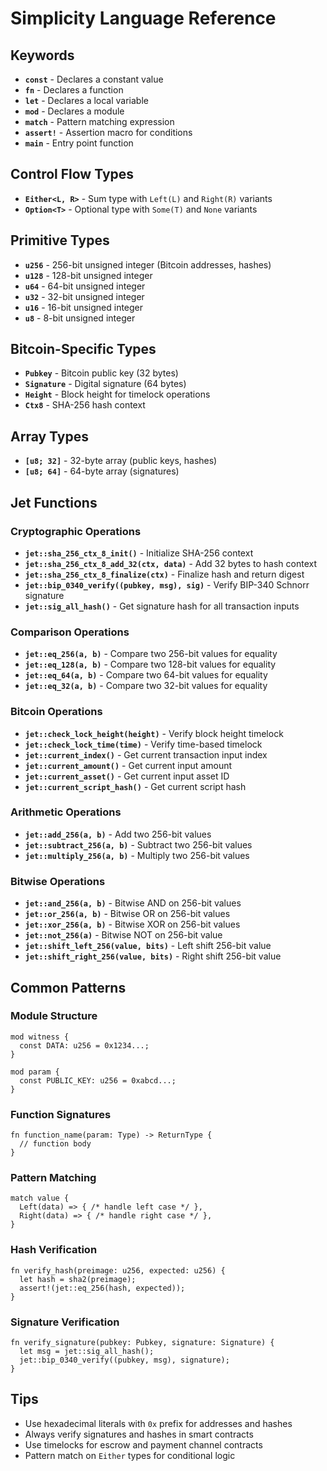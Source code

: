 # Simplicity Language Reference

## Keywords
- **`const`** - Declares a constant value
- **`fn`** - Declares a function
- **`let`** - Declares a local variable
- **`mod`** - Declares a module
- **`match`** - Pattern matching expression
- **`assert!`** - Assertion macro for conditions
- **`main`** - Entry point function

## Control Flow Types
- **`Either<L, R>`** - Sum type with `Left(L)` and `Right(R)` variants
- **`Option<T>`** - Optional type with `Some(T)` and `None` variants

## Primitive Types
- **`u256`** - 256-bit unsigned integer (Bitcoin addresses, hashes)
- **`u128`** - 128-bit unsigned integer
- **`u64`** - 64-bit unsigned integer
- **`u32`** - 32-bit unsigned integer
- **`u16`** - 16-bit unsigned integer
- **`u8`** - 8-bit unsigned integer

## Bitcoin-Specific Types
- **`Pubkey`** - Bitcoin public key (32 bytes)
- **`Signature`** - Digital signature (64 bytes)
- **`Height`** - Block height for timelock operations
- **`Ctx8`** - SHA-256 hash context

## Array Types
- **`[u8; 32]`** - 32-byte array (public keys, hashes)
- **`[u8; 64]`** - 64-byte array (signatures)

## Jet Functions

### Cryptographic Operations
- **`jet::sha_256_ctx_8_init()`** - Initialize SHA-256 context
- **`jet::sha_256_ctx_8_add_32(ctx, data)`** - Add 32 bytes to hash context
- **`jet::sha_256_ctx_8_finalize(ctx)`** - Finalize hash and return digest
- **`jet::bip_0340_verify((pubkey, msg), sig)`** - Verify BIP-340 Schnorr signature
- **`jet::sig_all_hash()`** - Get signature hash for all transaction inputs

### Comparison Operations
- **`jet::eq_256(a, b)`** - Compare two 256-bit values for equality
- **`jet::eq_128(a, b)`** - Compare two 128-bit values for equality
- **`jet::eq_64(a, b)`** - Compare two 64-bit values for equality
- **`jet::eq_32(a, b)`** - Compare two 32-bit values for equality

### Bitcoin Operations
- **`jet::check_lock_height(height)`** - Verify block height timelock
- **`jet::check_lock_time(time)`** - Verify time-based timelock
- **`jet::current_index()`** - Get current transaction input index
- **`jet::current_amount()`** - Get current input amount
- **`jet::current_asset()`** - Get current input asset ID
- **`jet::current_script_hash()`** - Get current script hash

### Arithmetic Operations
- **`jet::add_256(a, b)`** - Add two 256-bit values
- **`jet::subtract_256(a, b)`** - Subtract two 256-bit values
- **`jet::multiply_256(a, b)`** - Multiply two 256-bit values

### Bitwise Operations
- **`jet::and_256(a, b)`** - Bitwise AND on 256-bit values
- **`jet::or_256(a, b)`** - Bitwise OR on 256-bit values
- **`jet::xor_256(a, b)`** - Bitwise XOR on 256-bit values
- **`jet::not_256(a)`** - Bitwise NOT on 256-bit value
- **`jet::shift_left_256(value, bits)`** - Left shift 256-bit value
- **`jet::shift_right_256(value, bits)`** - Right shift 256-bit value

## Common Patterns

### Module Structure
```simplicity
mod witness {
  const DATA: u256 = 0x1234...;
}

mod param {
  const PUBLIC_KEY: u256 = 0xabcd...;
}
```

### Function Signatures
```simplicity
fn function_name(param: Type) -> ReturnType {
  // function body
}
```

### Pattern Matching
```simplicity
match value {
  Left(data) => { /* handle left case */ },
  Right(data) => { /* handle right case */ },
}
```

### Hash Verification
```simplicity
fn verify_hash(preimage: u256, expected: u256) {
  let hash = sha2(preimage);
  assert!(jet::eq_256(hash, expected));
}
```

### Signature Verification
```simplicity
fn verify_signature(pubkey: Pubkey, signature: Signature) {
  let msg = jet::sig_all_hash();
  jet::bip_0340_verify((pubkey, msg), signature);
}
```

## Tips
- Use hexadecimal literals with `0x` prefix for addresses and hashes
- Always verify signatures and hashes in smart contracts
- Use timelocks for escrow and payment channel contracts
- Pattern match on `Either` types for conditional logic
